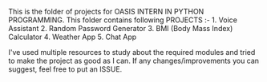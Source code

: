 This is the folder of projects for OASIS INTERN IN PYTHON PROGRAMMING.
This folder contains following PROJECTS :-
                  1. Voice Assistant
                  2. Random Password Generator
                  3. BMI (Body Mass Index) Calculator
                  4. Weather App
                  5. Chat App

I've used multiple resources to study about the required modules and tried to make the project as good as I can.
If any changes/improvements you can suggest, feel free to put an ISSUE.
